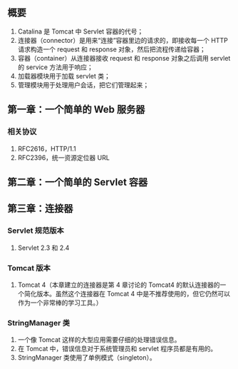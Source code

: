 ## 概要
1. Catalina 是 Tomcat 中 Servlet 容器的代号；
2. 连接器（connector）是用来“连接”容器里边的请求的，即接收每一个 HTTP 请求构造一个 request 和 response 对象，然后把流程传递给容器；
3. 容器（container）从连接器接收 request 和 response 对象之后调用 servlet 的 service 方法用于响应；
4. 加载器模块用于加载 servlet 类；
5. 管理模块用于处理用户会话，把它们管理起来；

## 第一章：一个简单的 Web 服务器
### 相关协议
1. RFC2616，HTTP/1.1
2. RFC2396，统一资源定位器 URL

## 第二章：一个简单的 Servlet 容器

## 第三章：连接器
### Servlet 规范版本
1. Servlet 2.3 和 2.4

### Tomcat 版本
1. Tomcat 4（本章建立的连接器是第 4 章讨论的 Tomcat4 的默认连接器的一个简化版本。虽然这个连接器在 Tomcat 4 中是不推荐使用的，但它仍然可以作为一个非常棒的学习工具。）

### StringManager 类
1. 一个像 Tomcat 这样的大型应用需要仔细的处理错误信息。
2. 在 Tomcat 中，错误信息对于系统管理员和 servlet 程序员都是有用的。
3. StringManager 类使用了单例模式（singleton）。